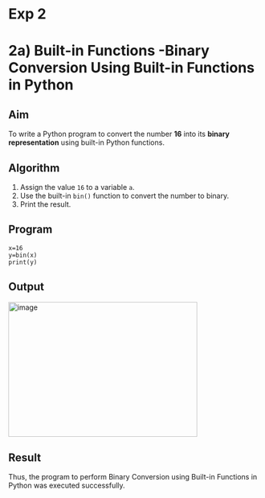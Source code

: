 # Exp 2
# 2a) Built-in Functions -Binary Conversion Using Built-in Functions in Python

## Aim
To write a Python program to convert the number **16** into its **binary representation** using built-in Python functions.

## Algorithm
1. Assign the value `16` to a variable `a`.
2. Use the built-in `bin()` function to convert the number to binary.
3. Print the result.

## Program
```
x=16
y=bin(x)
print(y)
```

## Output
<img width="376" height="268" alt="image" src="https://github.com/user-attachments/assets/33934fb1-00b1-49c1-a3f3-5cfe5749e611" />


## Result
Thus, the program to perform Binary Conversion using Built-in Functions in Python was executed successfully.
